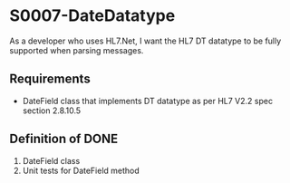 # S0007-DateDatatype

As a developer who uses HL7.Net, I want the HL7 DT datatype to be fully supported
when parsing messages.

## Requirements

- DateField class that implements DT datatype as per HL7 V2.2 spec section 2.8.10.5

## Definition of DONE

1. DateField class
2. Unit tests for DateField method

